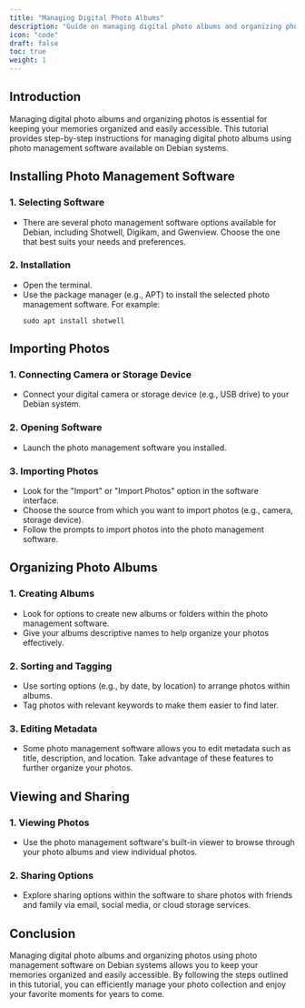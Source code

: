 ```yaml
---
title: "Managing Digital Photo Albums"
description: "Guide on managing digital photo albums and organizing photos using photo management software on Debian."
icon: "code"
draft: false
toc: true
weight: 1
---
```


## Introduction

Managing digital photo albums and organizing photos is essential for keeping your memories organized and easily accessible. This tutorial provides step-by-step instructions for managing digital photo albums using photo management software available on Debian systems.

## Installing Photo Management Software

### 1. **Selecting Software**

   - There are several photo management software options available for Debian, including Shotwell, Digikam, and Gwenview. Choose the one that best suits your needs and preferences.

### 2. **Installation**

   - Open the terminal.
   - Use the package manager (e.g., APT) to install the selected photo management software. For example:
     ```
     sudo apt install shotwell
     ```

## Importing Photos

### 1. **Connecting Camera or Storage Device**

   - Connect your digital camera or storage device (e.g., USB drive) to your Debian system.

### 2. **Opening Software**

   - Launch the photo management software you installed.

### 3. **Importing Photos**

   - Look for the "Import" or "Import Photos" option in the software interface.
   - Choose the source from which you want to import photos (e.g., camera, storage device).
   - Follow the prompts to import photos into the photo management software.

## Organizing Photo Albums

### 1. **Creating Albums**

   - Look for options to create new albums or folders within the photo management software.
   - Give your albums descriptive names to help organize your photos effectively.

### 2. **Sorting and Tagging**

   - Use sorting options (e.g., by date, by location) to arrange photos within albums.
   - Tag photos with relevant keywords to make them easier to find later.

### 3. **Editing Metadata**

   - Some photo management software allows you to edit metadata such as title, description, and location. Take advantage of these features to further organize your photos.

## Viewing and Sharing

### 1. **Viewing Photos**

   - Use the photo management software's built-in viewer to browse through your photo albums and view individual photos.

### 2. **Sharing Options**

   - Explore sharing options within the software to share photos with friends and family via email, social media, or cloud storage services.

## Conclusion

Managing digital photo albums and organizing photos using photo management software on Debian systems allows you to keep your memories organized and easily accessible. By following the steps outlined in this tutorial, you can efficiently manage your photo collection and enjoy your favorite moments for years to come.
